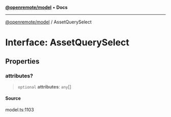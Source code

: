 [**@openremote/model**](../README.md) • **Docs**

***

[@openremote/model](../globals.md) / AssetQuerySelect

# Interface: AssetQuerySelect

## Properties

### attributes?

> `optional` **attributes**: `any`[]

#### Source

model.ts:1103
